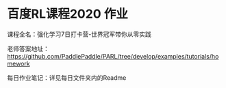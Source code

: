 # 百度RL课程2020 作业

 课程全名：强化学习7日打卡营-世界冠军带你从零实践

老师答案地址： https://github.com/PaddlePaddle/PARL/tree/develop/examples/tutorials/homework

每日作业笔记：详见每日文件夹内的Readme
